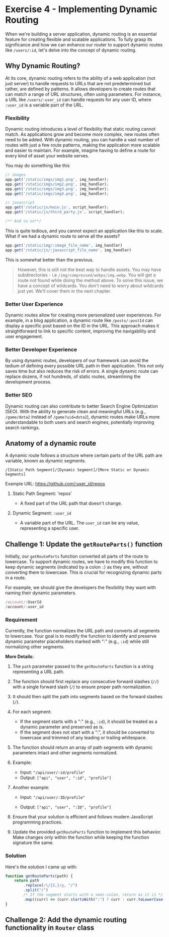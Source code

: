 # Exercise 4 - Implementing Dynamic Routing

When we're building a server application, dynamic routing is an essential feature for creating flexible and scalable applications. To fully grasp its significance and how we can enhance our router to support dynamic routes like `/users/:id`, let's delve into the concept of dynamic routing.

## Why Dynamic Routing?

At its core, dynamic routing refers to the ability of a web application (not just server) to handle requests to URLs that are not predetermined but rather, are defined by patterns. It allows developers to create routes that can match a range of URL structures, often using parameters. For instance, a URL like `/users/:user_id` can handle requests for any user ID, where `:user_id` is a variable part of the URL.

### Flexibility

Dynamic routing introduces a level of flexibility that static routing cannot match. As applications grow and become more complex, new routes often need to be added. With dynamic routing, you can handle a vast number of routes with just a few route patterns, making the application more scalable and easier to maintain. For example, imagine having to define a route for every kind of asset your website serves.

You may do something like this

```js
// images
app.get('/static/imgs/img1.png', img_handler);
app.get('/static/imgs/img2.png', img_handler);
app.get('/static/imgs/img3.png', img_handler);
app.get('/static/imgs/img4.png', img_handler);

// javascript
app.get('/static/js/main.js', script_handler);
app.get('/static/js/third_party.js', script_handler);

/** And so on**/
```

This is quite tedious, and you cannot expect an application like this to scale. What if we had a dynamic route to serve all the assets?

```js
app.get('/static/img/:image_file_name', img_handler)
app.get('/static/js/:javascript_file_name', img_handler)
```

This is somewhat better than the previous. 

> However, this is still not the best way to handle assets. You may have subdirectories - i.e `/img/compressed/webps/img.webp`. You will get a route not found while doing the method above. To solve this issue, we have a concept of wildcards. You don't need to worry about wildcards just yet. We'll cover them in the next chapter.

### Better User Experience

Dynamic routes allow for creating more personalized user experiences. For example, in a blog application, a dynamic route like `/posts/:postId` can display a specific post based on the ID in the URL. This approach makes it straightforward to link to specific content, improving the navigability and user engagement.

### Better Developer Experience

By using dynamic routes, developers of our framework can avoid the tedium of defining every possible URL path in their application. This not only saves time but also reduces the risk of errors. A single dynamic route can replace dozens, if not hundreds, of static routes, streamlining the development process.

### Better SEO

Dynamic routing can also contribute to better Search Engine Optimization (SEO). With the ability to generate clean and meaningful URLs (e.g., `/game/dota2` instead of `/game?uid=dota2`), dynamic routes make URLs more understandable to both users and search engines, potentially improving search rankings.

## Anatomy of a dynamic route

A dynamic route follows a structure where certain parts of the URL path are variable, known as dynamic segments. 

```
/[Static Path Segment]/[Dynamic Segment]/[More Static or Dynamic Segments]
```

Example URL: https://github.com/:user_id/repos

1. Static Path Segment: 'repos'
   
   - A fixed part of the URL path that doesn't change.

2. Dynamic Segment: `:user_id`
   
   - A variable part of the URL. The `user_id` can be any value, representing a specific user.

## Challenge 1: Update the `getRouteParts()` function

Initially, our `getRouteParts` function converted all parts of the route to lowercase. To support dynamic routes, we have to modify this function to keep dynamic segments (indicated by a colon `:`) as they are, without converting them to lowercase. This is crucial for recognizing dynamic parts in a route.

For example, we should give the developers the flexibility they want with naming their dynamic parameters. 

```js
/account/:UserId
/account/:user_id
```

### Requirement

Currently, the function normalizes the URL path and converts all segments to lowercase. Your goal is to modify the function to identify and preserve dynamic parameter placeholders marked with ":" (e.g., `:id`) while still normalizing other segments.

**More Details:**

1. The `path` parameter passed to the `getRouteParts` function is a string representing a URL path.

2. The function should first replace any consecutive forward slashes (`//`) with a single forward slash (`/`) to ensure proper path normalization.

3. It should then split the path into segments based on the forward slashes (`/`).

4. For each segment:
   
   - If the segment starts with a ":" (e.g., `:id`), it should be treated as a dynamic parameter and preserved as is.
   - If the segment does not start with a ":", it should be converted to lowercase and trimmed of any leading or trailing whitespace.

5. The function should return an array of path segments with dynamic parameters intact and other segments normalized.

6. Example:
   
   - Input: `"/api/user/:id/profile"`
   - Output: `["api", "user", ":id", "profile"]`

7. Another example:
   
   - Input: `"/api/user/:ID/profile"`
   
   - Output: `["api", "user", ":ID", "profile"]`

8. Ensure that your solution is efficient and follows modern JavaScript programming practices.

9. Update the provided `getRouteParts` function to implement this behavior. Make changes only within the function while keeping the function signature the same.

### Solution

Here's the solution I came up with:

```js
function getRouteParts(path) {
    return path
        .replace(/\/{2,}/g, "/")
        .split("/")
        /* If the segment starts with a semi-colon, return as it is */
        .map((curr) => (curr.startsWith(":") ? curr : curr.toLowerCase().trim()));
}
```

## Challenge 2: Add the dynamic routing functionality in `Router` class
